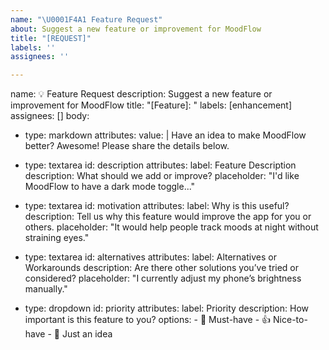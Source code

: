 ```yaml
---
name: "\U0001F4A1 Feature Request"
about: Suggest a new feature or improvement for MoodFlow
title: "[REQUEST]"
labels: ''
assignees: ''

---
```


name: 💡 Feature Request
description: Suggest a new feature or improvement for MoodFlow
title: "[Feature]: "
labels: [enhancement]
assignees: []
body:
  - type: markdown
    attributes:
      value: |
        Have an idea to make MoodFlow better? Awesome! Please share the details below.

  - type: textarea
    id: description
    attributes:
      label: Feature Description
      description: What should we add or improve?
      placeholder: "I'd like MoodFlow to have a dark mode toggle..."

  - type: textarea
    id: motivation
    attributes:
      label: Why is this useful?
      description: Tell us why this feature would improve the app for you or others.
      placeholder: "It would help people track moods at night without straining eyes."

  - type: textarea
    id: alternatives
    attributes:
      label: Alternatives or Workarounds
      description: Are there other solutions you’ve tried or considered?
      placeholder: "I currently adjust my phone’s brightness manually."

  - type: dropdown
    id: priority
    attributes:
      label: Priority
      description: How important is this feature to you?
      options:
        - 🚀 Must-have
        - 👍 Nice-to-have
        - 🤷 Just an idea
